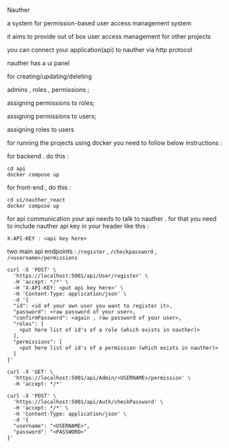 Nauther

a system for permission-based user access management system

it aims to provide out of box user access management for other projects

you can connect your application(api) to nauther via http protocol

nauther has a ui panel 

for creating/updating/deleting

admins , roles , permissions ; 

assigning permissions to roles;

assigning permissions to users;

assigning roles to users

for running the projects using docker you need to follow below instructions :

for backend . do this : 

``` 
cd api
docker compose up
```

for front-end , do this :

```
cd ui/nauther_react
docker compose up
```

for api communication
your api needs to talk to nauther . for that you need to include nauther api key in your header like this : 

```X-API-KEY : <api key here>```


two main api endpoints : `/register` , `/checkpassword` , ` /<username>/permissions `

```
curl -X 'POST' \
  'https://localhost:5001/api/User/register' \
  -H 'accept: */*' \
  -H 'X-API-KEY: <put api key here>' \
  -H 'Content-Type: application/json' \
  -d '{
  "id": <id of your own user you want to register it>,
  "password": <raw password of your user>,
  "confirmPassword": <again , raw password of your user>,
  "roles": [
    <put here list of id's of a role (which exists in nauther)>
  ],
  "permissions": [
    <put here list of id's of a permission (which exists in nauther)>
  ]
}'
```


```
curl -X 'GET' \
  'https://localhost:5001/api/Admin/<USERNAME>/permission' \
  -H 'accept: */*'
```

```
curl -X 'POST' \
  'https://localhost:5001/api/Auth/checkPassword' \
  -H 'accept: */*' \
  -H 'Content-Type: application/json' \
  -d '{
  "username": "<USERNAME>",
  "password": "<PASSWORD>"
}'

```
